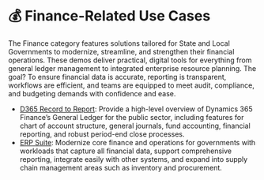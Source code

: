# 💰 Finance-Related Use Cases
The Finance category features solutions tailored for State and Local Governments to modernize, streamline, and
strengthen their financial operations. These demos deliver practical, digital tools for everything from general ledger
management to integrated enterprise resource planning. The goal? To ensure financial data is accurate, reporting is
transparent, workflows are efficient, and teams are equipped to meet audit, compliance, and budgeting demands with
confidence and ease.

- [D365 Record to Report](./D365-Record-To-Report/): Provide a high-level overview of Dynamics 365 Finance’s General Ledger for the public sector,
including features for chart of account structure, general journals, fund accounting, financial reporting, and robust
period-end close processes.
- [ERP Suite](./ERP-Suite/): Modernize core finance and operations for governments with workloads that capture all financial data,
support comprehensive reporting, integrate easily with other systems, and expand into supply chain management areas such
as inventory and procurement.